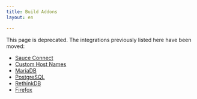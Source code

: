 ```yaml
---
title: Build Addons
layout: en

---
```


This page is deprecated. The integrations previously listed here have been
moved:

- [Sauce Connect](/user/sauce-connect/)
- [Custom Host Names](/user/hosts/)
- [MariaDB](/user/database-setup/#mariadb)
- [PostgreSQL](/user/database-setup/#postgresql)
- [RethinkDB](/user/database-setup/#rethinkdb)
- [Firefox](/user/firefox/)
